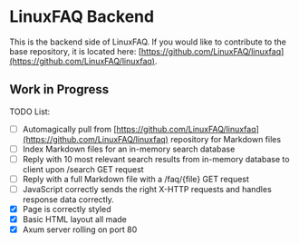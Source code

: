 # LinuxFAQ Backend
This is the backend side of LinuxFAQ. If you would like to contribute to the base repository, it is located here: [https://github.com/LinuxFAQ/linuxfaq](https://github.com/LinuxFAQ/linuxfaq).

## Work in Progress

TODO List:

- [ ] Automagically pull from [https://github.com/LinuxFAQ/linuxfaq](https://github.com/LinuxFAQ/linuxfaq) repository for Markdown files
- [ ] Index Markdown files for an in-memory search database
- [ ] Reply with 10 most relevant search results from in-memory database to client upon /search GET request
- [ ] Reply with a full Markdown file with a /faq/{file} GET request
- [ ] JavaScript correctly sends the right X-HTTP requests and handles response data correctly.
- [x] Page is correctly styled
- [x] Basic HTML layout all made
- [x] Axum server rolling on port 80
